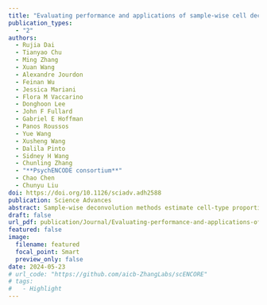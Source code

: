 ```yaml
---
title: "Evaluating performance and applications of sample-wise cell deconvolution methods on human brain transcriptomic data"
publication_types:
  - "2"
authors:
  - Rujia Dai
  - Tianyao Chu
  - Ming Zhang
  - Xuan Wang
  - Alexandre Jourdon
  - Feinan Wu
  - Jessica Mariani
  - Flora M Vaccarino
  - Donghoon Lee
  - John F Fullard
  - Gabriel E Hoffman
  - Panos Roussos
  - Yue Wang
  - Xusheng Wang
  - Dalila Pinto
  - Sidney H Wang
  - Chunling Zhang
  - "**PsychENCODE consortium**"
  - Chao Chen
  - Chunyu Liu
doi: https://doi.org/10.1126/sciadv.adh2588
publication: Science Advances
abstract: Sample-wise deconvolution methods estimate cell-type proportions and gene expressions in bulk tissue samples, yet their performance and biological applications remain unexplored, particularly in human brain transcriptomic data. Here, nine deconvolution methods were evaluated with sample-matched data from bulk tissue RNA sequencing (RNA-seq), single-cell/nuclei (sc/sn) RNA-seq, and immunohistochemistry. A total of 1,130,767 nuclei per cells from 149 adult postmortem brains and 72 organoid samples were used. The results showed the best performance of dtangle for estimating cell proportions and bMIND for estimating sample-wise cell-type gene expressions. For eight brain cell types, 25,273 cell-type eQTLs were identified with deconvoluted expressions (decon-eQTLs). The results showed that decon-eQTLs explained more schizophrenia GWAS heritability than bulk tissue or single-cell eQTLs did alone. Differential gene expressions associated with Alzheimer’s disease, schizophrenia, and brain development were also examined using the deconvoluted data. Our findings, which were replicated in bulk tissue and single-cell data, provided insights into the biological applications of deconvoluted data in multiple brain disorders.
draft: false
url_pdf: publication/Journal/Evaluating-performance-and-applications-of-sample-wise-cell-deconvolution-methods-on-human-brain-transcriptomic-data/sciadv.adh2588.pdf
featured: false
image:
  filename: featured
  focal_point: Smart
  preview_only: false
date: 2024-05-23
# url_code: "https://github.com/aicb-ZhangLabs/scENCORE"
# tags:
#   - Highlight
---
```

